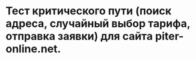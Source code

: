 # Тест критического пути (поиск адреса, случайный выбор тарифа, отправка заявки) для сайта piter-online.net. 
